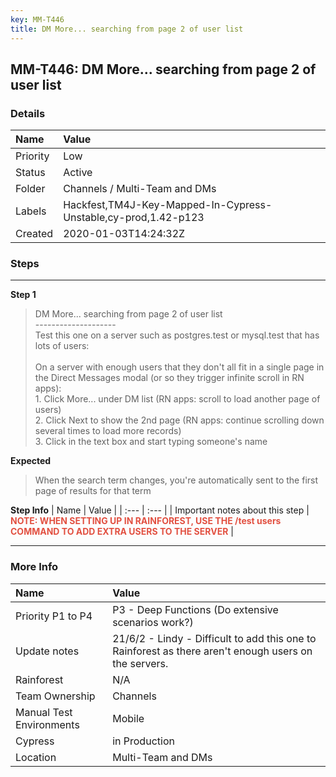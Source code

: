 ```yaml
---
key: MM-T446
title: DM More... searching from page 2 of user list
---
```


## MM-T446: DM More... searching from page 2 of user list

### Details

| Name     | Value                                                          |
| :------- | :------------------------------------------------------------- |
| Priority | Low                                                            |
| Status   | Active                                                         |
| Folder   | Channels / Multi-Team and DMs                                  |
| Labels   | Hackfest,TM4J-Key-Mapped-In-Cypress-Unstable,cy-prod,1.42-p123 |
| Created  | 2020-01-03T14:24:32Z                                           |

### Steps

<hr/>

**Step 1**

> <article>DM More... searching from page 2 of user list<br />--------------------<br />Test this one on a server such as postgres.test or mysql.test that has lots of users:<br /><br />On a server with enough users that they don't all fit in a single page in the Direct Messages modal (or so they trigger infinite scroll in RN apps):<br />1. Click More... under DM list (RN apps: scroll to load another page of users)<br />2. Click Next to show the 2nd page (RN apps: continue scrolling down several times to load more records)  <br />3. Click in the text box and start typing someone's name</article>

**Expected**

> <article>When the search term changes, you're automatically sent to the first page of results for that term</article>

**Step Info**
| Name | Value |
| :--- | :--- |
| Important notes about this step | <span style="color:rgb(226, 80, 65)"><strong>NOTE: WHEN SETTING UP IN RAINFOREST, USE THE /test users COMMAND TO ADD EXTRA USERS TO THE SERVER</strong></span> |

<hr/>

### More Info

| Name                     | Value                                                                                                 |
| :----------------------- | :---------------------------------------------------------------------------------------------------- |
| Priority P1 to P4        | P3 - Deep Functions (Do extensive scenarios work?)                                                    |
| Update notes             | 21/6/2 - Lindy - Difficult to add this one to Rainforest as there aren't enough users on the servers. |
| Rainforest               | N/A                                                                                                   |
| Team Ownership           | Channels                                                                                              |
| Manual Test Environments | Mobile                                                                                                |
| Cypress                  | in Production                                                                                         |
| Location                 | Multi-Team and DMs                                                                                    |
